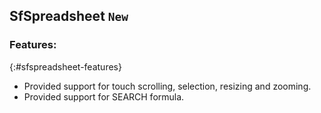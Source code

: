 ## SfSpreadsheet `New`

### Features:
{:#sfspreadsheet-features}

* Provided support for touch scrolling, selection, resizing and zooming.
* Provided support for SEARCH formula.